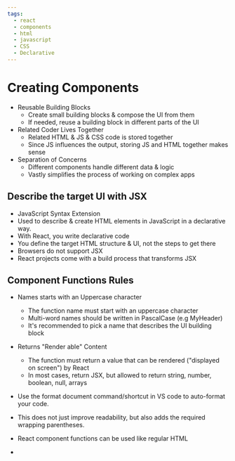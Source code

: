 ```yaml
---
tags:
  - react
  - components
  - html
  - javascript
  - CSS
  - Declarative
---
```

# Creating Components
* Reusable Building Blocks
	* Create small building blocks & compose the UI from them
	* If needed, reuse a building block in different parts of the UI
* Related Coder Lives Together
	* Related HTML & JS & CSS code is stored together
	* Since JS influences the output, storing JS and HTML together makes sense
* Separation of Concerns
	* Different components handle different data & logic
	* Vastly simplifies the process of working on complex apps


## Describe the target UI with JSX
* JavaScript Syntax Extension
* Used to describe & create HTML elements in JavaScript in a declarative way.
* With React, you write declarative code
* You define the target HTML structure  & UI, not the steps to get there
* Browsers do not support JSX
* React projects come with a build process that transforms JSX

## Component Functions Rules
* Names starts with an Uppercase character
	* The function name must start with an uppercase character
	* Multi-word names should be written in PascalCase (e.g MyHeader)
	* It's recommended to pick a name that describes the UI building block
* Returns "Render able" Content
	* The function must return a value that can be rendered ("displayed on screen") by React
	* In most cases, return JSX, but allowed to return string, number, boolean, null, arrays


* Use the format document command/shortcut in VS code to auto-format your code.
* This does not just improve readability, but also adds the required wrapping parentheses.


* React component functions can be used like regular HTML
* 



